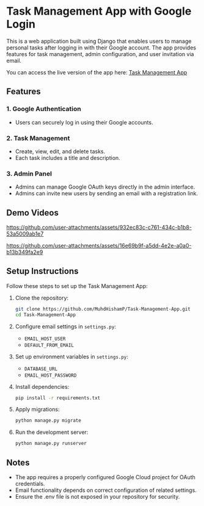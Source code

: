 # Task Management App with Google Login

This is a web application built using Django that enables users to manage personal tasks after logging in with their Google account. The app provides features for task management, admin configuration, and user invitation via email.

You can access the live version of the app here: <a href="https://task-management-app-kappa-bay.vercel.app/" target="_blank">Task Management App</a>


## Features

### 1. Google Authentication
- Users can securely log in using their Google accounts.

### 2. Task Management
- Create, view, edit, and delete tasks.
- Each task includes a title and description.

### 3. Admin Panel
- Admins can manage Google OAuth keys directly in the admin interface.
- Admins can invite new users by sending an email with a registration link.

## Demo Videos


https://github.com/user-attachments/assets/932ec83c-c761-434c-b1b8-53a5009ab1e7

https://github.com/user-attachments/assets/16e69b9f-a5dd-4e2e-a0a0-b13b349fa2e9

## Setup Instructions

Follow these steps to set up the Task Management App:

1. Clone the repository:
   ```bash
   git clone https://github.com/MuhdHishamP/Task-Management-App.git
   cd Task-Management-App
   ```

2. Configure email settings in `settings.py`:
   - `EMAIL_HOST_USER`
   - `DEFAULT_FROM_EMAIL`

3. Set up environment variables in `settings.py`:
   - `DATABASE_URL`
   - `EMAIL_HOST_PASSWORD`

4. Install dependencies:
   ```bash
   pip install -r requirements.txt
   ```

5. Apply migrations:
   ```bash
   python manage.py migrate
   ```

6. Run the development server:
   ```bash
   python manage.py runserver
   ```


## Notes
- The app requires a properly configured Google Cloud project for OAuth credentials.
- Email functionality depends on correct configuration of related settings.
- Ensure the .env file is not exposed in your repository for security.
